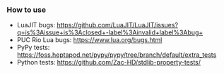 ### How to use

- LuaJIT bugs: https://github.com/LuaJIT/LuaJIT/issues?q=is%3Aissue+is%3Aclosed+-label%3Ainvalid+label%3Abug+
- PUC Rio Lua bugs: https://www.lua.org/bugs.html
- PyPy tests: https://foss.heptapod.net/pypy/pypy/tree/branch/default/extra_tests
- Python tests:  https://github.com/Zac-HD/stdlib-property-tests/
